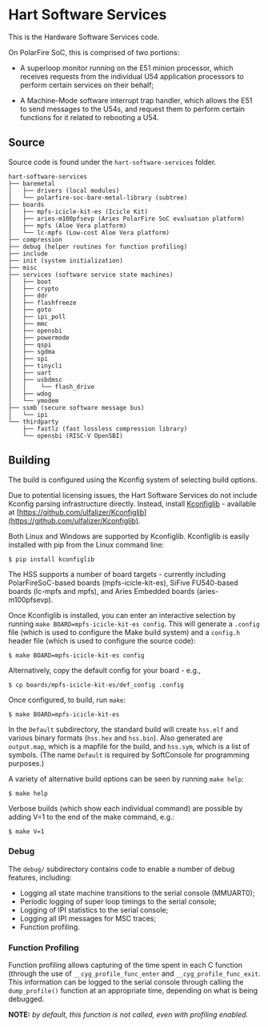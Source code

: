 # Hart Software Services

This is the Hardware Software Services code. 

On PolarFire SoC, this is comprised of two portions:

- A superloop monitor running on the E51 minion processor, which receives requests from the 
   individual U54 application processors to perform certain services on their behalf;

- A Machine-Mode software interrupt trap handler, which allows the E51 to send messages to the U54s, 
   and request them to perform certain functions for it related to rebooting a U54.

## Source

Source code is found under the `hart-software-services` folder.
     
    hart-software-services
    ├── baremetal
    │   ├── drivers (local modules)
    │   └── polarfire-soc-bare-metal-library (subtree)
    ├── boards
    │   ├── mpfs-icicle-kit-es (Icicle Kit)
    │   ├── aries-m100pfsevp (Aries PolarFire SoC evaluation platform)
    │   ├── mpfs (Aloe Vera platform)
    │   └── lc-mpfs (Low-cost Aloe Vera platform)
    ├── compression
    ├── debug (helper routines for function profiling)
    ├── include
    ├── init (system initialization)
    ├── misc
    ├── services (software service state machines)
    │   ├── boot
    │   ├── crypto
    │   ├── ddr
    │   ├── flashfreeze
    │   ├── goto
    │   ├── ipi_poll
    │   ├── mmc
    │   ├── opensbi
    │   ├── powermode
    │   ├── qspi
    │   ├── sgdma
    │   ├── spi
    │   ├── tinycli
    │   ├── uart
    │   ├── usbdmsc
    │   │    └── flash_drive
    │   ├── wdog
    │   └── ymodem
    ├── ssmb (secure software message bus)
    │   └── ipi
    └── thirdparty
        ├── fastlz (fast lossless compression library)
        └── opensbi (RISC-V OpenSBI)

## Building

The build is configured using the Kconfig system of selecting build options. 

Due to potential licensing issues, the Hart Software Services do not include Kconfig parsing infrastructure directly. Instead, install [Kconfiglib](https://github.com/ulfalizer/Kconfiglib) - available at [https://github.com/ulfalizer/Kconfiglib](https://github.com/ulfalizer/Kconfiglib).

Both Linux and Windows are supported by Kconfiglib.  Kconfiglib is easily installed with pip from the Linux command line:
 
    $ pip install kconfiglib

The HSS supports a number of board targets - currently including PolarFireSoC-based boards (mpfs-icicle-kit-es), SiFive FU540-based boards (lc-mpfs and mpfs), and Aries Embedded boards (aries-m100pfsevp).

Once Kconfiglib is installed,  you can enter an interactive selection by running `make BOARD=mpfs-icicle-kit-es config`. This will generate a `.config` file (which is used to configure the Make build system) and a `config.h` header file (which is used to configure the source code):

    $ make BOARD=mpfs-icicle-kit-es config

Alternatively, copy the default config for your board - e.g.,

    $ cp boards/mpfs-icicle-kit-es/def_config .config

Once configured, to build, run `make`:

    $ make BOARD=mpfs-icicle-kit-es

In the `Default` subdirectory, the standard build will create `hss.elf` and various binary formats (`hss.hex` and `hss.bin`).  Also generated are `output.map`, which is a mapfile for the build, and  `hss.sym`, which is a list of symbols.  (The name `Default` is required by SoftConsole for programming purposes.)

A variety of alternative build options can be seen by running `make help`:

    $ make help

Verbose builds (which show each individual command) are possible by adding V=1 to the end of the make command, e.g.:

    $ make V=1

### Debug

The `debug/` subdirectory contains code to enable a number of debug features, including:

 * Logging all state machine transitions to the serial console (MMUART0);
 * Periodic logging of super loop timings to the serial console;
 * Logging of IPI statistics to the serial console;
 * Logging all IPI messages for MSC traces;
 * Function profiling.

### Function Profiling

Function profiling allows capturing of the time spent in each C function (through the use of `__cyg_profile_func_enter` and `__cyg_profile_func_exit`. This information can be logged to the serial console through calling the `dump_profile()` function at an appropriate time, depending on what is being debugged.  

**NOTE:** *by default, this function is not called, even with profiling enabled.*
